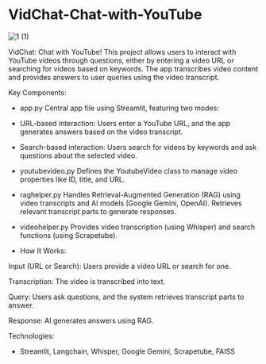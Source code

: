 # VidChat-Chat-with-YouTube

![1 (1)](https://github.com/user-attachments/assets/998ca82d-98e5-49ad-b9cc-f7bd057ccf0e)


VidChat: Chat with YouTube!
This project allows users to interact with YouTube videos through questions, either by entering a video URL or searching for videos based on keywords. The app transcribes video content and provides answers to user queries using the video transcript.

Key Components:

- app.py
Central app file using Streamlit, featuring two modes:

- URL-based interaction: Users enter a YouTube URL, and the app generates answers based on the video transcript.
- Search-based interaction: Users search for videos by keywords and ask questions about the selected video.

- youtubevideo.py
Defines the YoutubeVideo class to manage video properties like ID, title, and URL.

- raghelper.py
Handles Retrieval-Augmented Generation (RAG) using video transcripts and AI models (Google Gemini, OpenAI). Retrieves relevant transcript parts to generate responses.

- videohelper.py
Provides video transcription (using Whisper) and search functions (using Scrapetube).

- How It Works:

Input (URL or Search): Users provide a video URL or search for one.

Transcription: The video is transcribed into text.

Query: Users ask questions, and the system retrieves transcript parts to answer.

Response: AI generates answers using RAG.

Technologies:
- Streamlit, Langchain, Whisper, Google Gemini, Scrapetube, FAISS
